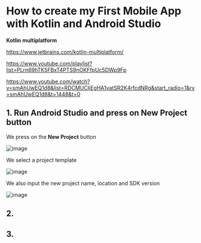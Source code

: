 # How to create my First Mobile App with Kotlin and Android Studio

**Kotlin multiplatform**

https://www.jetbrains.com/kotlin-multiplatform/

https://www.youtube.com/playlist?list=PLrn69hTK5FBxT4PTS9nOKFfpUc5DWp9Fp

https://www.youtube.com/watch?v=smAhUwEQ1d8&list=RDCMUCIjEgHA1vatSR2K4rfcdNRg&start_radio=1&rv=smAhUwEQ1d8&t=1448&t=0

## 1. Run Android Studio and press on New Project button

We press on the **New Project** button

![image](https://github.com/luiscoco/Android_Studio_Installation/assets/32194879/13a2b8f1-8eee-426c-a31c-30d95f9c833c)

We select a project template

![image](https://github.com/luiscoco/Android_Studio_Installation/assets/32194879/b36dcfb9-69af-42d2-8f3d-32031e878653)

We also input the new project name, location and SDK version

![image](https://github.com/luiscoco/Android_Studio_Installation/assets/32194879/d03371ff-abe7-48e7-a0a9-af241bf60cbf)

## 2. 


## 3. 
